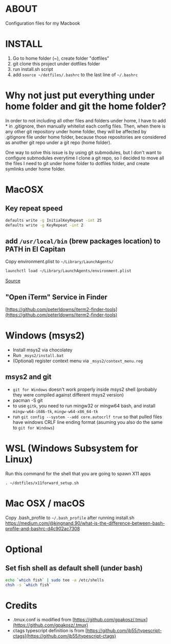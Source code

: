 
# ABOUT
Configuration files for my Macbook

# INSTALL
1. Go to home folder (~), create folder "dotfiles"
2. git clone this project under dotfiles folder
3. run install.sh script
4. add `source ~/dotfiles/.bashrc` to the last line of `~/.bashrc`

# Why not just put everything under home folder and git the home folder?
In order to not including all other files and folders under home, I have to add * in .gitignore, then manually whitelist each config files. Then, when there is any other git repository under home folder, they will be affected by .gitignore file under home folder, because those repositories are considered as another git repo under a git repo (home folder).

One way to solve this issue is by using git submodules, but I don't want to configure submodules everytime I clone a git repo, so I decided to move all the files I need to git under home folder to dotfiles folder, and create symlinks under home folder.

# MacOSX
## Key repeat speed
```sh
defaults write -g InitialKeyRepeat -int 25
defaults write -g KeyRepeat -int 2
```

## add `/usr/local/bin` (brew packages location) to PATH in El Capitan
Copy environment.plist to `~/Library/LaunchAgents/`
```sh
launchctl load ~/Library/LaunchAgents/environment.plist
```
[Source](http://stackoverflow.com/questions/25385934/setting-environment-variables-via-launchd-conf-no-longer-works-in-os-x-yosemite)

## "Open iTerm" Service in Finder
[https://github.com/peterldowns/iterm2-finder-tools](https://github.com/peterldowns/iterm2-finder-tools)

# Windows (msys2)
- Install msys2 via chocolatey
- Run `_msys2/install.bat`
- (Optional) register context menu via `_msys2/context_menu.reg`

## msys2 and git
- `git for Windows` doesn't work properly inside msys2 shell (probably they were compiled against different msys2 version)
- pacman -S git
- to use `gitk`, you need to run mingw32 or mingw64 bash, and install `mingw-w64-i686-tk`, `mingw-w64-x86_64-tk`
- run `git config --system --add core.autocrlf true` so that pulled files have windows CRLF line ending format (asuming you also do the same to `git for Windows`)

# WSL (Windows Subsystem for Linux)
Run this command for the shell that you are going to spawn X11 apps
```
. ~/dotfiles/x11forward_setup.sh
```

# Mac OSX / macOS

Copy .bash_profile to `~/.bash_profile` after running install.sh
https://medium.com/@kingnand.90/what-is-the-difference-between-bash-profile-and-bashrc-d4c902ac7308

# Optional
## Set fish shell as default shell (under bash)
```sh
echo `which fish` | sudo tee -a /etc/shells
chsh -s `which fish`
```

# Credits
- .tmux.conf is modified from [https://github.com/gpakosz/.tmux](https://github.com/gpakosz/.tmux)
- ctags typescript definition is from [https://github.com/jb55/typescript-ctags](https://github.com/jb55/typescript-ctags)
